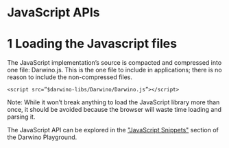 JavaScript APIs
=======================
# 1	Loading the Javascript files

The JavaScript implementation’s source is compacted and compressed into one file: Darwino.js. This is the one file to include in applications; there is no reason to include the non-compressed files.
```
<script src=”$darwino-libs/Darwino/Darwino.js”></script>
```

Note: While it won’t break anything to load the JavaScript library more than once, it should be avoided because the browser will waste time loading and parsing it.

The JavaScript API can be explored in the ["JavaScript Snippets"](http://playground.darwino.com/playground.nsf/JavaScriptSnippets.xsp) section of the Darwino Playground.
